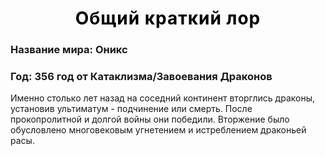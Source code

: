 <h1 style="font-weight:bold; letter-spacing:1px; color:black; text-align: center;"> Общий краткий лор </h1>

### **Название мира:** Оникс #
### **Год:** 356 год от Катаклизма/Завоевания Драконов #
Именно столько лет назад на соседний континент вторглись драконы, установив ультиматум - подчинение или смерть. После прокопролитной и долгой войны они победили.
Вторжение было обусловлено многовековым угнетением и истреблением драконьей расы.

